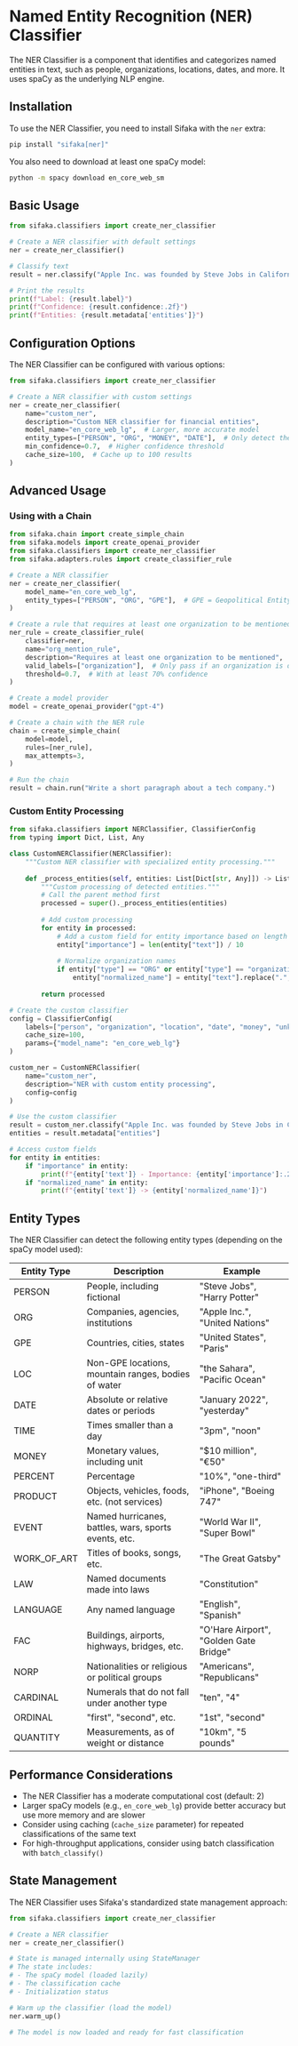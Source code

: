 # Named Entity Recognition (NER) Classifier

The NER Classifier is a component that identifies and categorizes named entities in text, such as people, organizations, locations, dates, and more. It uses spaCy as the underlying NLP engine.

## Installation

To use the NER Classifier, you need to install Sifaka with the `ner` extra:

```bash
pip install "sifaka[ner]"
```

You also need to download at least one spaCy model:

```bash
python -m spacy download en_core_web_sm
```

## Basic Usage

```python
from sifaka.classifiers import create_ner_classifier

# Create a NER classifier with default settings
ner = create_ner_classifier()

# Classify text
result = ner.classify("Apple Inc. was founded by Steve Jobs in California on April 1, 1976.")

# Print the results
print(f"Label: {result.label}")
print(f"Confidence: {result.confidence:.2f}")
print(f"Entities: {result.metadata['entities']}")
```

## Configuration Options

The NER Classifier can be configured with various options:

```python
from sifaka.classifiers import create_ner_classifier

# Create a NER classifier with custom settings
ner = create_ner_classifier(
    name="custom_ner",
    description="Custom NER classifier for financial entities",
    model_name="en_core_web_lg",  # Larger, more accurate model
    entity_types=["PERSON", "ORG", "MONEY", "DATE"],  # Only detect these entity types
    min_confidence=0.7,  # Higher confidence threshold
    cache_size=100,  # Cache up to 100 results
)
```

## Advanced Usage

### Using with a Chain

```python
from sifaka.chain import create_simple_chain
from sifaka.models import create_openai_provider
from sifaka.classifiers import create_ner_classifier
from sifaka.adapters.rules import create_classifier_rule

# Create a NER classifier
ner = create_ner_classifier(
    model_name="en_core_web_lg",
    entity_types=["PERSON", "ORG", "GPE"],  # GPE = Geopolitical Entity (countries, cities, etc.)
)

# Create a rule that requires at least one organization to be mentioned
ner_rule = create_classifier_rule(
    classifier=ner,
    name="org_mention_rule",
    description="Requires at least one organization to be mentioned",
    valid_labels=["organization"],  # Only pass if an organization is detected
    threshold=0.7,  # With at least 70% confidence
)

# Create a model provider
model = create_openai_provider("gpt-4")

# Create a chain with the NER rule
chain = create_simple_chain(
    model=model,
    rules=[ner_rule],
    max_attempts=3,
)

# Run the chain
result = chain.run("Write a short paragraph about a tech company.")
```

### Custom Entity Processing

```python
from sifaka.classifiers import NERClassifier, ClassifierConfig
from typing import Dict, List, Any

class CustomNERClassifier(NERClassifier):
    """Custom NER classifier with specialized entity processing."""
    
    def _process_entities(self, entities: List[Dict[str, Any]]) -> List[Dict[str, Any]]:
        """Custom processing of detected entities."""
        # Call the parent method first
        processed = super()._process_entities(entities)
        
        # Add custom processing
        for entity in processed:
            # Add a custom field for entity importance based on length
            entity["importance"] = len(entity["text"]) / 10
            
            # Normalize organization names
            if entity["type"] == "ORG" or entity["type"] == "organization":
                entity["normalized_name"] = entity["text"].replace(".", "").strip().upper()
        
        return processed

# Create the custom classifier
config = ClassifierConfig(
    labels=["person", "organization", "location", "date", "money", "unknown"],
    cache_size=100,
    params={"model_name": "en_core_web_lg"}
)

custom_ner = CustomNERClassifier(
    name="custom_ner",
    description="NER with custom entity processing",
    config=config
)

# Use the custom classifier
result = custom_ner.classify("Apple Inc. was founded by Steve Jobs in California.")
entities = result.metadata["entities"]

# Access custom fields
for entity in entities:
    if "importance" in entity:
        print(f"{entity['text']} - Importance: {entity['importance']:.2f}")
    if "normalized_name" in entity:
        print(f"{entity['text']} -> {entity['normalized_name']}")
```

## Entity Types

The NER Classifier can detect the following entity types (depending on the spaCy model used):

| Entity Type | Description | Example |
|-------------|-------------|---------|
| PERSON | People, including fictional | "Steve Jobs", "Harry Potter" |
| ORG | Companies, agencies, institutions | "Apple Inc.", "United Nations" |
| GPE | Countries, cities, states | "United States", "Paris" |
| LOC | Non-GPE locations, mountain ranges, bodies of water | "the Sahara", "Pacific Ocean" |
| DATE | Absolute or relative dates or periods | "January 2022", "yesterday" |
| TIME | Times smaller than a day | "3pm", "noon" |
| MONEY | Monetary values, including unit | "$10 million", "€50" |
| PERCENT | Percentage | "10%", "one-third" |
| PRODUCT | Objects, vehicles, foods, etc. (not services) | "iPhone", "Boeing 747" |
| EVENT | Named hurricanes, battles, wars, sports events, etc. | "World War II", "Super Bowl" |
| WORK_OF_ART | Titles of books, songs, etc. | "The Great Gatsby" |
| LAW | Named documents made into laws | "Constitution" |
| LANGUAGE | Any named language | "English", "Spanish" |
| FAC | Buildings, airports, highways, bridges, etc. | "O'Hare Airport", "Golden Gate Bridge" |
| NORP | Nationalities or religious or political groups | "Americans", "Republicans" |
| CARDINAL | Numerals that do not fall under another type | "ten", "4" |
| ORDINAL | "first", "second", etc. | "1st", "second" |
| QUANTITY | Measurements, as of weight or distance | "10km", "5 pounds" |

## Performance Considerations

- The NER Classifier has a moderate computational cost (default: 2)
- Larger spaCy models (e.g., `en_core_web_lg`) provide better accuracy but use more memory and are slower
- Consider using caching (`cache_size` parameter) for repeated classifications of the same text
- For high-throughput applications, consider using batch classification with `batch_classify()`

## State Management

The NER Classifier uses Sifaka's standardized state management approach:

```python
from sifaka.classifiers import create_ner_classifier

# Create a NER classifier
ner = create_ner_classifier()

# State is managed internally using StateManager
# The state includes:
# - The spaCy model (loaded lazily)
# - The classification cache
# - Initialization status

# Warm up the classifier (load the model)
ner.warm_up()

# The model is now loaded and ready for fast classification
```
